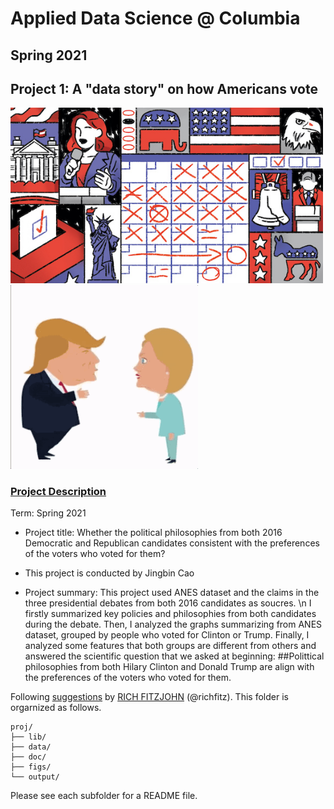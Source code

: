# Applied Data Science @ Columbia
## Spring 2021
## Project 1: A "data story" on how Americans vote

<img src="figs/title1.jpeg" width="500">
<img src="figs/1fb7ef0093d946a3a23cbb9dccdda5f6_th.gif" width="300">

### [Project Description](doc/)

Term: Spring 2021

+ Project title: Whether the political philosophies from both 2016 Democratic and Republican candidates consistent with the preferences of the voters who voted for them?
+ This project is conducted by Jingbin Cao

+ Project summary: This project used ANES dataset and the claims in the three presidential debates from both 2016 candidates as soucres. \n
I firstly summarized key policies and philosophies from both candidates during the debate. Then, I analyzed the graphs summarizing from ANES dataset, grouped by people who voted for Clinton or Trump. Finally, I analyzed some features that both groups are different from others and answered the scientific question that we asked at beginning:
##Polittical philosophies from both Hilary Clinton and Donald Trump are align with the preferences of the voters who voted for them. 

Following [suggestions](http://nicercode.github.io/blog/2013-04-05-projects/) by [RICH FITZJOHN](http://nicercode.github.io/about/#Team) (@richfitz). This folder is orgarnized as follows.

```
proj/
├── lib/
├── data/
├── doc/
├── figs/
└── output/
```

Please see each subfolder for a README file.
